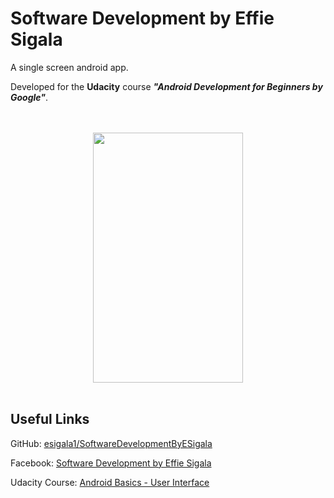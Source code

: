 Software Development by Effie Sigala
===================================

A single screen android app.

Developed for the **Udacity** course **_"Android Development for Beginners by Google"_**.

<div align="center">
  <br><br>
  <img src="https://c1.staticflickr.com/3/2855/33094324203_7d372664a0.jpg" height="400" width="240"></img>
  <br><br>
</div>

Useful Links
--------------

GitHub: [esigala1/SoftwareDevelopmentByESigala](https://github.com/esigala1/SoftwareDevelopmentByESigala.git)

Facebook: [Software Development by Effie Sigala](https://www.facebook.com/sigala.effie)

Udacity Course: [Android Basics - User Interface](https://www.udacity.com/course/android-development-for-beginners--ud837)
